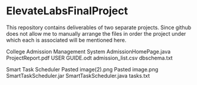 # ElevateLabsFinalProject
This repository contains deliverables of two separate projects.
Since github does not allow me to manually arrange the files in order the project under which each is associated will be mentioned here.

College Admission Management System
 AdmissionHomePage.java
 ProjectReport.pdf
 USER GUIDE.odt
 admission_list.csv
 dbschema.txt

Smart Task Scheduler
  Pasted image(2).png
  Pasted image.png
  SmartTaskScheduler.jar
  SmartTaskScheduler.java
  tasks.txt
